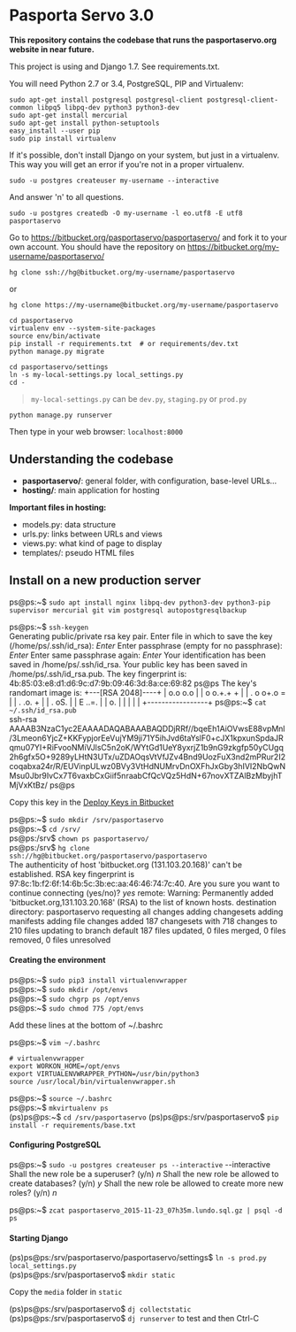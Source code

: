 Pasporta Servo 3.0
==================

**This repository contains the codebase that runs the pasportaservo.org website in near future.**

This project is using and Django 1.7. See requirements.txt.

You will need Python 2.7 or 3.4, PostgreSQL, PIP and Virtualenv:

    sudo apt-get install postgresql postgresql-client postgresql-client-common libpq5 libpq-dev python3 python3-dev
    sudo apt-get install mercurial
    sudo apt-get install python-setuptools
    easy_install --user pip
    sudo pip install virtualenv

If it's possible, don't install Django on your system, but just in a virtualenv. This way you will get an error if you're not in a proper virtualenv.

    sudo -u postgres createuser my-username --interactive

And answer 'n' to all questions.

    sudo -u postgres createdb -O my-username -l eo.utf8 -E utf8 pasportaservo

Go to https://bitbucket.org/pasportaservo/pasportaservo/ and fork it to your own account. You should have the repository on https://bitbucket.org/my-username/pasportaservo/

    hg clone ssh://hg@bitbucket.org/my-username/pasportaservo

or

    hg clone https://my-username@bitbucket.org/my-username/pasportaservo

    cd pasportaservo
    virtualenv env --system-site-packages
    source env/bin/activate
    pip install -r requirements.txt  # or requirements/dev.txt
    python manage.py migrate

    cd pasportaservo/settings
    ln -s my-local-settings.py local_settings.py
    cd -

> `my-local-settings.py` can be `dev.py`, `staging.py` or `prod.py`  

    python manage.py runserver

Then type in your web browser: `localhost:8000`  



## Understanding the codebase

- **pasportaservo/**: general folder, with configuration, base-level URLs…
- **hosting/**: main application for hosting


**Important files in hosting:**

- models.py: data structure
- urls.py: links between URLs and views
- views.py: what kind of page to display
- templates/: pseudo HTML files


## Install on a new production server
ps@ps:~$ `sudo apt install nginx libpq-dev python3-dev python3-pip supervisor mercurial git vim postgresql autopostgresqlbackup`  

ps@ps:~$ `ssh-keygen`  
Generating public/private rsa key pair.
Enter file in which to save the key (/home/ps/.ssh/id_rsa): *Enter*
Enter passphrase (empty for no passphrase): *Enter*
Enter same passphrase again: *Enter*
Your identification has been saved in /home/ps/.ssh/id_rsa.
Your public key has been saved in /home/ps/.ssh/id_rsa.pub.
The key fingerprint is:
4b:85:03:e8:d1:d6:9c:d7:9b:09:46:3d:8a:ce:69:82 ps@ps
The key's randomart image is:
+---[RSA 2048]----+
|     o.o o.o     |
|    o o.+.+ +    |
|   . o  o+.o =   |
|    .   .o. +    |
|     . oS.       |
|    E ..=.       |
|       o.        |
|                 |
|                 |
+-----------------+
ps@ps:~$ `cat ~/.ssh/id_rsa.pub`  
ssh-rsa AAAAB3NzaC1yc2EAAAADAQABAAABAQDDjRRf//bqeEh1AiOVwsE88vpMnl/3Lmeon6YjcZ+KKFypjorEeVujYM9ji71Y5ihJvd6taYslF0+cJX1kpxunSpdaJRqmu07YI+RiFvooNMiVJlsC5n2oK/WYtGd1UeY8yxrjZ1b9nG9zkgfp50yCUgq2h6gfx5O+9289yLHtN3UTx/uZDAOqsVtVfJZv4Bnd9UozFuX3nd2mPRur2I2coqabxa24r/R/EUVinpULwz0BVy3VtHdNUMrvDnOXFhJxGby3hIVI2NbQwNMsu0Jbr9IvCx7T6vaxbCxGiif5nraabCfQcVQz5HdN+67novXTZAlBzMbyjhTMjVxKtBz/ ps@ps

Copy this key in the [Deploy Keys in Bitbucket]( https://bitbucket.org/pasportaservo/pasportaservo/admin/deploy-keys/)

ps@ps:~$ `sudo mkdir /srv/pasportaservo`  
ps@ps:~$ `cd /srv/`  
ps@ps:/srv$ `chown ps pasportaservo/`  
ps@ps:/srv$ `hg clone ssh://hg@bitbucket.org/pasportaservo/pasportaservo`  
The authenticity of host 'bitbucket.org (131.103.20.168)' can't be established.
RSA key fingerprint is 97:8c:1b:f2:6f:14:6b:5c:3b:ec:aa:46:46:74:7c:40.
Are you sure you want to continue connecting (yes/no)? *yes*
remote: Warning: Permanently added 'bitbucket.org,131.103.20.168' (RSA) to the list of known hosts.
destination directory: pasportaservo
requesting all changes
adding changesets
adding manifests
adding file changes
added 187 changesets with 718 changes to 210 files
updating to branch default
187 files updated, 0 files merged, 0 files removed, 0 files unresolved

#### Creating the environment
ps@ps:~$ `sudo pip3 install virtualenvwrapper`  
ps@ps:~$ `sudo mkdir /opt/envs`  
ps@ps:~$ `sudo chgrp ps /opt/envs`  
ps@ps:~$ `sudo chmod 775 /opt/envs`  

Add these lines at the bottom of ~/.bashrc

ps@ps:~$ `vim ~/.bashrc`  

    # virtualenvwrapper
    export WORKON_HOME=/opt/envs
    export VIRTUALENVWRAPPER_PYTHON=/usr/bin/python3
    source /usr/local/bin/virtualenvwrapper.sh

ps@ps:~$ `source ~/.bashrc`  
ps@ps:~$ `mkvirtualenv ps`  
(ps)ps@ps:~$ `cd /srv/pasportaservo`
(ps)ps@ps:/srv/pasportaservo$ `pip install -r requirements/base.txt`  

#### Configuring PostgreSQL
ps@ps:~$ `sudo -u postgres createuser ps --interactive`   --interactive
    Shall the new role be a superuser? (y/n) *n*
    Shall the new role be allowed to create databases? (y/n) *y*
    Shall the new role be allowed to create more new roles? (y/n) *n*

ps@ps:~$ `zcat pasportaservo_2015-11-23_07h35m.lundo.sql.gz | psql -d ps`  

#### Starting Django
(ps)ps@ps:/srv/pasportaservo/pasportaservo/settings$ `ln -s prod.py local_settings.py`  
(ps)ps@ps:/srv/pasportaservo$ `mkdir static`  

Copy the `media` folder in `static`

(ps)ps@ps:/srv/pasportaservo$ `dj collectstatic`  
(ps)ps@ps:/srv/pasportaservo$ `dj runserver` to test and then Ctrl-C  
